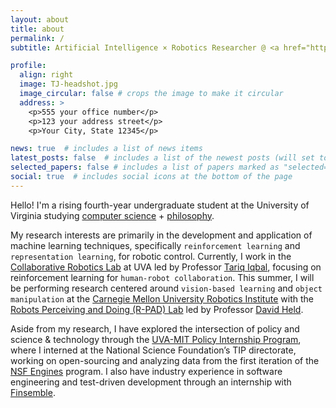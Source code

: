 ```yaml
---
layout: about
title: about
permalink: /
subtitle: Artificial Intelligence × Robotics Researcher @ <a href="https://virginia.edu">University of Virginia</a>

profile:
  align: right
  image: TJ-headshot.jpg
  image_circular: false # crops the image to make it circular
  address: >
    <p>555 your office number</p>
    <p>123 your address street</p>
    <p>Your City, State 12345</p>

news: true  # includes a list of news items
latest_posts: false  # includes a list of the newest posts (will set to true once I get a blog going)
selected_papers: false # includes a list of papers marked as "selected={true}" (will set to true once I have publications 😅)
social: true  # includes social icons at the bottom of the page
---
```


Hello! I'm a rising fourth-year undergraduate student at the University of Virginia studying <a href='https://www.cs.virginia.edu/'>computer science<a> + <a href='https://www.philosophy.virginia.edu/'>philosophy</a>.

My research interests are primarily in the development and application of machine learning techniques, specifically `reinforcement learning` and `representation learning`, for robotic control. Currently, I work in the <a href='https://www.collabrobotics.com/'>Collaborative Robotics Lab</a> at UVA led by Professor <a href='http://www.tiqbal.com/'>Tariq Iqbal</a>, focusing on reinforcement learning for `human-robot collaboration`. This summer, I will be performing research centered around `vision-based learning` and `object manipulation` at the <a href='https://www.ri.cmu.edu/'>Carnegie Mellon University Robotics Institute</a> with the <a href='https://r-pad.github.io/'>Robots Perceiving and Doing (R-PAD) Lab</a> led by Professor <a href='https://davheld.github.io/'>David Held</a>.

Aside from my research, I have explored the intersection of policy and science & technology through the <a href='https://engineering.virginia.edu/future-undergrads/academics/policy-internship-program'>UVA-MIT Policy Internship Program</a>, where I interned at the National Science Foundation’s TIP directorate, working on open-sourcing and analyzing data from the first iteration of the <a href='https://new.nsf.gov/funding/initiatives/regional-innovation-engines'>NSF Engines</a> program. I also have industry experience in software engineering and test-driven development through an internship with <a href='https://finsemble.com/'>Finsemble</a>.
